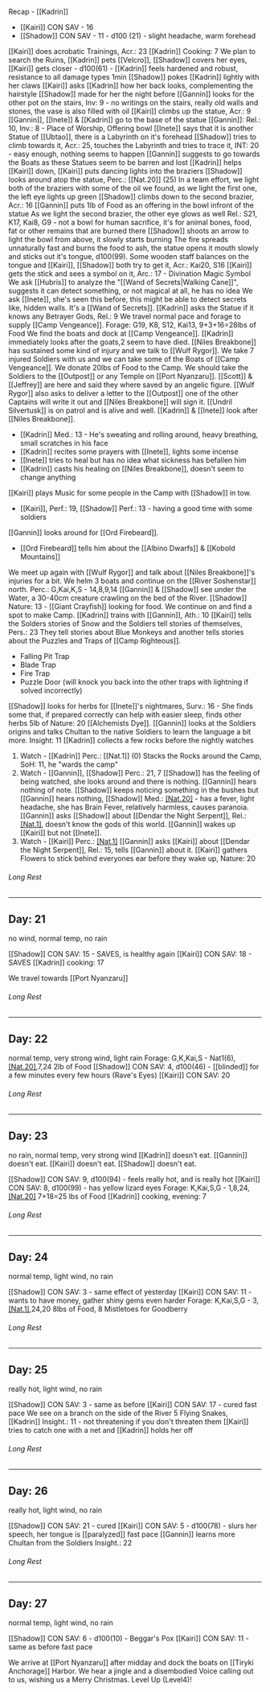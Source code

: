 Recap - [[Kadrin]]
- [[Kairi]] CON SAV - 16
- [[Shadow]] CON SAV - 11 - d100 (21) - slight headache, warm forehead

[[Kairi]] does acrobatic Trainings, Acr.: 23
[[Kadrin]] Cooking: 7
We plan to search the Ruins, [[Kadrin]] pets [[Velcro]], [[Shadow]] covers her eyes, [[Kairi]] gets closer - d100(61) - [[Kadrin]] feels hardened and robust, resistance to all damage types 1min
[[Shadow]] pokes [[Kadrin]] lightly with her claws
[[Kairi]] asks [[Kadrin]] how her back looks, complementing the hairstyle [[Shadow]] made for her the night before
[[Gannin]] looks for the other pot on the stairs, Inv: 9 - no writings on the stairs, really old walls and stones, the vase is also filled with oil
[[Kairi]] climbs up the statue, Acr.: 9 
[[Gannin]], [[Inete]] & [[Kadrin]] go to the base of the statue
[[Gannin]]: Rel.: 10, Inv.: 8 - Place of Worship, Offering bowl
[[Inete]] says that it is another Statue of [[Ubtao]], there is a Labyrinth on it's forehead
[[Shadow]] tries to climb towards it, Acr.: 25, touches the Labyrinth and tries to trace it, INT: 20 - easy enough, nothing seems to happen
[[Gannin]] suggests to go towards the Boats as these Statues seem to be barren and lost
[[Kadrin]] helps [[Kairi]] down, [[Kairi]] puts dancing lights into the braziers
[[Shadow]] looks around atop the statue, Perc.: [[Nat.20]] (25)
In a team effort, we light both of the braziers with some of the oil we found, as we light the first one, the left eye lights up green
[[Shadow]] climbs down to the second brazier, Acr.: 16
[[Gannin]] puts 1lb of Food as an offering in the bowl infront of the statue
As we light the second brazier, the other eye glows as well
Rel.: S21, K17, Kai8, G9 - not a bowl for human sacrifice, it's for animal bones, food, fat or other remains that are burned there
[[Shadow]] shoots an arrow to light the bowl from above, it slowly starts burning
The fire spreads unnaturally fast and burns the food to ash, the statue opens it mouth slowly and sticks out it's tongue, d100(99).
Some wooden staff balances on the tongue and [[Kairi]], [[Shadow]] both try to get it, Acr.: Kai20, S16
[[Kairi]] gets the stick and sees a symbol on it, Arc.: 17 - Divination Magic Symbol
We ask [[Hubris]] to analyze the "[[Wand of Secrets|Walking Cane]]", suggests it can detect something, or not magical at all, he has no idea
We ask [[Inete]], she's seen this before, this might be able to detect secrets like, hidden walls. It's a [[Wand of Secrets]].
[[Kadrin]] asks the Statue if it knows any Betrayer Gods, Rel.: 9
We travel normal pace and forage to supply [[Camp Vengeance]].
Forage: G19, K8, S12, Kai13, 9+3+16=28lbs
of Food
We find the boats and dock at [[Camp Vengeance]].
[[Kadrin]] immediately looks after the goats,2 seem  to have died.
[[Niles Breakbone]] has sustained some kind of injury and we talk to [[Wulf Rygor]].
We take 7 injured Soldiers with us and we can take some of the Boats of [[Camp Vengeance]]. We donate 20lbs of Food to the Camp.
We should take the Soldiers to the [[Outpost]] or any Temple on [[Port Nyanzaru]].
[[Scott]] & [[Jeffrey]] are here and said they where saved by an angelic figure.
[[Wulf Rygor]] also asks to deliver a letter to the [[Outpost]] one of the other Captains will write it out and [[Niles Breakbone]] will sign it.
[[Undril Silvertusk]] is on patrol and is alive and well.
[[Kadrin]] & [[Inete]] look after [[Niles Breakbone]].
- [[Kadrin]] Med.: 13 - He's sweating and rolling around, heavy breathing, small scratches in his face
- [[Kadrin]] recites some prayers with [[Inete]], lights some incense
- [[Inete]] tries to heal but has no idea what sickness has befallen him
- [[Kadrin]] casts his healing on [[Niles Breakbone]], doesn't seem to change anything

[[Kairi]] plays Music for some people in the 
Camp with [[Shadow]] in tow.
- [[Kairi]], Perf.: 19, [[Shadow]] Perf.: 13 - having a good time with some soldiers

[[Gannin]] looks around for [[Ord Firebeard]].
- [[Ord Firebeard]] tells him about the [[Albino Dwarfs]] & [[Kobold Mountains]]

We meet up again with [[Wulf Rygor]] and talk about [[Niles Breakbone]]'s injuries for a bit.
We helm 3 boats and continue on the [[River Soshenstar]] north.
Perc.: G,Kai,K,S - 14,8,9,14
[[Gannin]] & [[Shadow]] see under the Water, a 30-40cm creature crawling on the bed of the River. [[Shadow]] Nature: 13 - [[Giant Crayfish]] looking for food.
We continue on and find a spot to make Camp.
[[Kadrin]] trains with [[Gannin]], Ath.: 10
[[Kairi]] tells the Solders stories of Snow and the Soldiers tell stories of themselves, Pers.: 23
They tell stories about Blue Monkeys and another tells stories about the Puzzles and Traps of [[Camp Righteous]].
- Falling Pit Trap
- Blade Trap
- Fire Trap
- Puzzle Door (will knock you back into the other traps with lightning if solved incorrectly)

[[Shadow]] looks for herbs for [[Inete]]'s nightmares, Surv.: 16 - She finds some that, if prepared correctly can help with easier sleep, finds other herbs 5lb of Nature: 20 [[Alchemists Dye]].
[[Gannin]] looks at the Soldiers origins and talks Chultan to the native Soldiers to learn the language a bit more. Insight: 11
[[Kadrin]] collects a few rocks before the nightly watches

1. Watch - [[Kadrin]]
Perc.: [[Nat.1]] (0)
Stacks the Rocks around the Camp, SoH: 11, he "wards the camp"
1. Watch - [[Gannin]], [[Shadow]]
Perc.: 21, 7
[[Shadow]] has the feeling of being watched, she looks around and there is nothing.
[[Gannin]] hears nothing of note.
[[Shadow]] keeps noticing something in the bushes but [[Gannin]] hears nothing, [[Shadow]] Med.: [[Nat.20]](23) - has a fever, light headache, she has Brain Fever, relatively harmless, causes paranoia.
[[Gannin]] asks [[Shadow]] about [[Dendar the Night Serpent]], Rel.: [[Nat.1]](3), doesn't know the gods of this world.
[[Gannin]] wakes up [[Kairi]] but not [[Inete]].
3. Watch -  [[Kairi]]
Perc.: [[Nat.1]](5)
[[Gannin]] asks [[Kairi]] about [[Dendar the Night Serpent]], Rel.: 15, tells [[Gannin]] about it.
[[Kairi]] gathers Flowers to stick behind everyones ear before they wake up, Nature: 20
###### Long Rest
--- 
## Day: 21
no wind, normal temp, no rain

[[Shadow]] CON SAV: 15 - SAVES, is healthy again
[[Kairi]] CON SAV: 18 - SAVES
[[Kadrin]] cooking: 17

We travel towards [[Port Nyanzaru]]
###### Long Rest
--- 
## Day: 22
normal temp, very strong wind, light rain
Forage: G,K,Kai,S - Nat1(6), [[Nat.20]](19),7,24
	2lb of Food
[[Shadow]] CON SAV: 4, d100(46) - [[blinded]] for a few minutes every few hours (Rave's Eyes)
[[Kairi]] CON SAV: 20
###### Long Rest
--- 
## Day: 23
no rain, normal temp, very strong wind
[[Kadrin]] doesn't eat.
[[Gannin]] doesn't eat.
[[Kairi]] doesn't eat.
[[Shadow]] doesn't eat.

[[Shadow]] CON SAV: 9, d100(94) - feels really hot, and is really hot
[[Kairi]] CON SAV: 8, d100(99) - has yellow lizard eyes
Forage: K,Kai,S,G - 1,8,24,[[Nat.20]](25)
	7+18=25 lbs of Food
[[Kadrin]] cooking, evening: 7
###### Long Rest
--- 
## Day: 24
normal temp, light wind, no rain

[[Shadow]] CON SAV: 3 - same effect of yesterday
[[Kairi]] CON SAV: 11 - wants to have money, gather shiny gems even harder
Forage: K,Kai,S,G - 3,[[Nat.1]](2),24,20
	8lbs of Food, 8 Mistletoes for Goodberry
###### Long Rest
--- 
## Day: 25
really hot, light wind, no rain

[[Shadow]] CON SAV: 3 - same as before
[[Kairi]] CON SAV: 17 - cured
fast pace
We see on a branch on the side of the River 5 Flying Snakes, [[Kadrin]] Insight.: 11 - not threatening if you don't threaten them
[[Kairi]] tries to catch one with a net and [[Kadrin]] holds her off

###### Long Rest
--- 
## Day: 26
really hot, light wind, no rain

[[Shadow]] CON SAV: 21 - cured
[[Kairi]] CON SAV: 5 - d100(78) - slurs her speech, her tongue is [[paralyzed]]
fast pace
[[Gannin]] learns more Chultan from the Soldiers Insight.: 22
###### Long Rest
--- 
## Day: 27
normal temp, light wind, no rain

[[Shadow]] CON SAV: 6 - d100(10) - Beggar's Pox
[[Kairi]] CON SAV: 11 - same as before
fast pace

We arrive at [[Port Nyanzaru]] after midday and dock the boats on [[Tiryki Anchorage]] Harbor.
We hear a jingle and a disembodied Voice calling out to us, wishing us a Merry Christmas.
Level Up (Level4)!